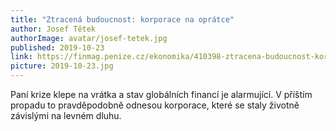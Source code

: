 ```yaml
---
title: "Ztracená budoucnost: korporace na oprátce"
author: Josef Tětek
authorImage: avatar/josef-tetek.jpg
published: 2019-10-23
link: https://finmag.penize.cz/ekonomika/410398-ztracena-budoucnost-korporace-na-opratce
picture: 2019-10-23.jpg
---
```


Paní krize klepe na vrátka a stav globálních financí je alarmující. V příštím propadu to pravděpodobně odnesou korporace, které se staly životně závislými na levném dluhu.

